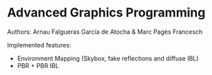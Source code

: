 # Advanced Graphics Programming
 
Authors: Arnau Falgueras García de Atocha & Marc Pagès Francesch

Implemented features: 
 - Environment Mapping (Skybox, fake reflections and diffuse IBL)
 - PBR + PBR IBL
